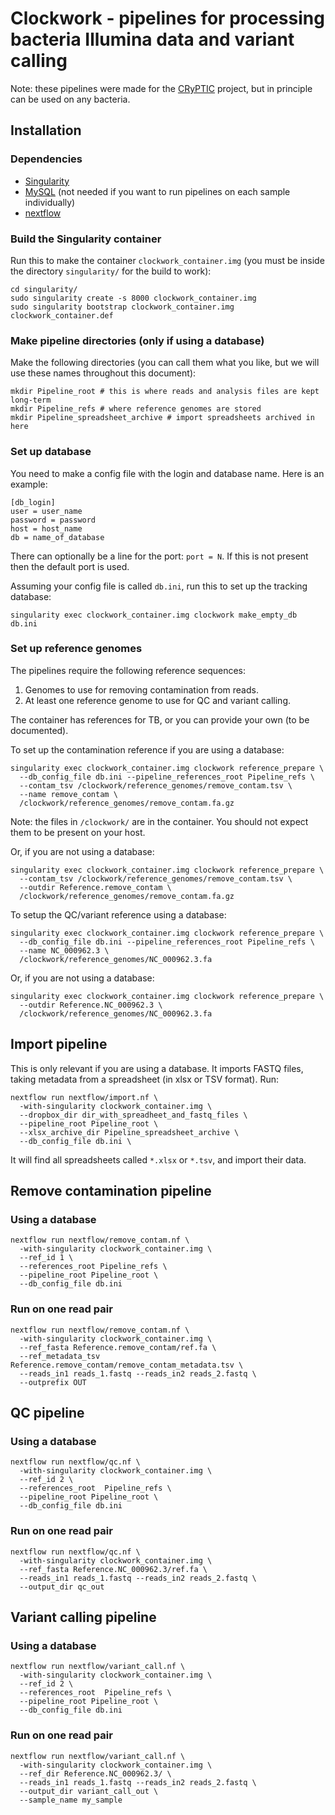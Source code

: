 # Clockwork - pipelines for processing bacteria Illumina data and variant calling

Note: these pipelines were made for the [CRyPTIC](http://www.crypticproject.org/) project, but
in principle can be used on any bacteria.

## Installation

### Dependencies

* [Singularity](http://singularity.lbl.gov/)
* [MySQL](https://www.mysql.com/) (not needed if you want to run pipelines on each sample individually)
* [nextflow](https://www.nextflow.io/)


### Build the Singularity container

Run this to make the container `clockwork_container.img` (you must be inside the
directory `singularity/` for the build to work):

    cd singularity/
    sudo singularity create -s 8000 clockwork_container.img
    sudo singularity bootstrap clockwork_container.img clockwork_container.def


### Make pipeline directories (only if using a database)

Make the following directories (you can call them what you like,
but we will use these names throughout this document):

    mkdir Pipeline_root # this is where reads and analysis files are kept long-term
    mkdir Pipeline_refs # where reference genomes are stored
    mkdir Pipeline_spreadsheet_archive # import spreadsheets archived in here

### Set up database

You need to make a config file with the login and database name. Here is an example:

```
[db_login]
user = user_name
password = password
host = host_name
db = name_of_database
```

There can optionally be a line for the port: `port = N`. If this is not
present then the default port is used.

Assuming your config file is called `db.ini`, run this to set up the tracking
database:

    singularity exec clockwork_container.img clockwork make_empty_db db.ini

### Set up reference genomes

The pipelines require the following reference sequences:

1. Genomes to use for removing contamination from reads.
2. At least one reference genome to use for QC and variant calling.

The container has references for TB, or you can provide your own (to
be documented).

To set up the contamination reference if you are using a database:

    singularity exec clockwork_container.img clockwork reference_prepare \
      --db_config_file db.ini --pipeline_references_root Pipeline_refs \
      --contam_tsv /clockwork/reference_genomes/remove_contam.tsv \
      --name remove_contam \
      /clockwork/reference_genomes/remove_contam.fa.gz

Note: the files in `/clockwork/` are in the container. You should not
expect them to be present on your host.

Or, if you are not using a database:

    singularity exec clockwork_container.img clockwork reference_prepare \
      --contam_tsv /clockwork/reference_genomes/remove_contam.tsv \
      --outdir Reference.remove_contam \
      /clockwork/reference_genomes/remove_contam.fa.gz

To setup the QC/variant reference using a database:

    singularity exec clockwork_container.img clockwork reference_prepare \
      --db_config_file db.ini --pipeline_references_root Pipeline_refs \
      --name NC_000962.3 \
      /clockwork/reference_genomes/NC_000962.3.fa


Or, if you are not using a database:

    singularity exec clockwork_container.img clockwork reference_prepare \
      --outdir Reference.NC_000962.3 \
      /clockwork/reference_genomes/NC_000962.3.fa


## Import pipeline

This is only relevant if you are using a database. It imports FASTQ files,
taking metadata from a spreadsheet (in xlsx or TSV format). Run:

    nextflow run nextflow/import.nf \
      -with-singularity clockwork_container.img \
      --dropbox_dir dir_with_spreadheet_and_fastq_files \
      --pipeline_root Pipeline_root \
      --xlsx_archive_dir Pipeline_spreadsheet_archive \
      --db_config_file db.ini \

It will find all spreadsheets called `*.xlsx` or `*.tsv`, and import their
data.

## Remove contamination pipeline

### Using a database

    nextflow run nextflow/remove_contam.nf \
      -with-singularity clockwork_container.img \
      --ref_id 1 \
      --references_root Pipeline_refs \
      --pipeline_root Pipeline_root \
      --db_config_file db.ini

### Run on one read pair

    nextflow run nextflow/remove_contam.nf \
      -with-singularity clockwork_container.img \
      --ref_fasta Reference.remove_contam/ref.fa \
      --ref_metadata_tsv Reference.remove_contam/remove_contam_metadata.tsv \
      --reads_in1 reads_1.fastq --reads_in2 reads_2.fastq \
      --outprefix OUT


## QC pipeline

### Using a database

    nextflow run nextflow/qc.nf \
      -with-singularity clockwork_container.img \
      --ref_id 2 \
      --references_root  Pipeline_refs \
      --pipeline_root Pipeline_root \
      --db_config_file db.ini

### Run on one read pair

    nextflow run nextflow/qc.nf \
      -with-singularity clockwork_container.img \
      --ref_fasta Reference.NC_000962.3/ref.fa \
      --reads_in1 reads_1.fastq --reads_in2 reads_2.fastq \
      --output_dir qc_out


## Variant calling pipeline

### Using a database

    nextflow run nextflow/variant_call.nf \
      -with-singularity clockwork_container.img \
      --ref_id 2 \
      --references_root  Pipeline_refs \
      --pipeline_root Pipeline_root \
      --db_config_file db.ini

### Run on one read pair

    nextflow run nextflow/variant_call.nf \
      -with-singularity clockwork_container.img \
      --ref_dir Reference.NC_000962.3/ \
      --reads_in1 reads_1.fastq --reads_in2 reads_2.fastq \
      --output_dir variant_call_out \
      --sample_name my_sample
